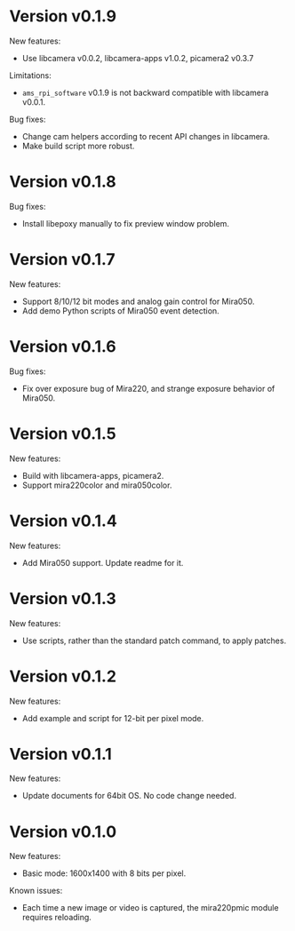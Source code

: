 # Version v0.1.9

New features:
- Use libcamera v0.0.2, libcamera-apps v1.0.2, picamera2 v0.3.7

Limitations:
- `ams_rpi_software` v0.1.9 is not backward compatible with libcamera v0.0.1.

Bug fixes:
- Change cam helpers according to recent API changes in libcamera.
- Make build script more robust.

# Version v0.1.8

Bug fixes:
- Install libepoxy manually to fix preview window problem.

# Version v0.1.7

New features:
- Support 8/10/12 bit modes and analog gain control for Mira050.
- Add demo Python scripts of Mira050 event detection.

# Version v0.1.6

Bug fixes:
- Fix over exposure bug of Mira220, and strange exposure behavior of Mira050.

# Version v0.1.5

New features:
- Build with libcamera-apps, picamera2.
- Support mira220color and mira050color.

# Version v0.1.4

New features:
- Add Mira050 support. Update readme for it.

# Version v0.1.3

New features:
- Use scripts, rather than the standard patch command, to apply patches.

# Version v0.1.2

New features:
- Add example and script for 12-bit per pixel mode.

# Version v0.1.1

New features:
- Update documents for 64bit OS. No code change needed.

# Version v0.1.0

New features:
- Basic mode: 1600x1400 with 8 bits per pixel.

Known issues:
- Each time a new image or video is captured, the mira220pmic module requires reloading.

